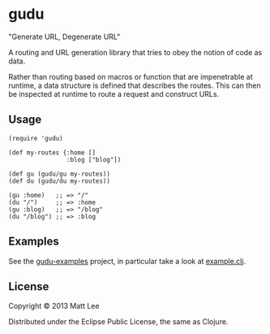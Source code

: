 # gudu

"Generate URL, Degenerate URL"

A routing and URL generation library that tries to obey the notion of code as data.

Rather than routing based on macros or function that are impenetrable at runtime,
a data structure is defined that describes the routes. This can then be inspected at
runtime to route a request and construct URLs.

## Usage

    (require 'gudu)

    (def my-routes {:home []
                    :blog ["blog"])

    (def gu (gudu/gu my-routes))
    (def du (gudu/du my-routes))

    (gu :home)   ;; => "/"
    (du "/")     ;; => :home
    (gu :blog)   ;; => "/blog"
    (du "/blog") ;; => :blog

## Examples

See the [gudu-examples](https://github.com/thatismatt/gudu-examples) project, in particular take a look at [example.clj](https://github.com/thatismatt/gudu-examples/blob/master/src/gudu_examples/blog.clj).

## License

Copyright © 2013 Matt Lee

Distributed under the Eclipse Public License, the same as Clojure.
